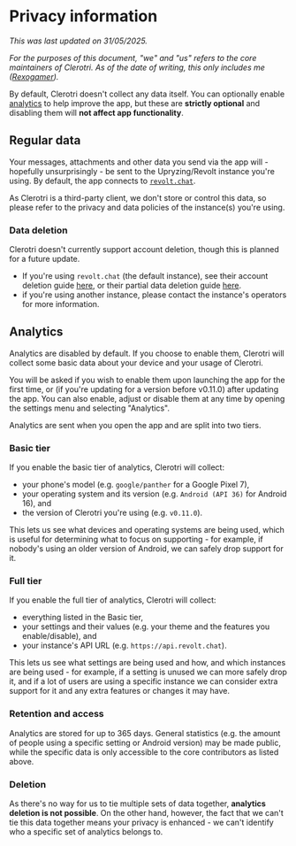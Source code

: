 # Privacy information

_This was last updated on 31/05/2025._

_For the purposes of this document, "we" and "us" refers to the core maintainers of Clerotri. As of the date of writing, this only includes me ([Rexogamer](https://rexowo.dev))._

By default, Clerotri doesn't collect any data itself. You can optionally enable [analytics](#analytics) to help improve the app, but these are **strictly optional** and disabling them will **not affect app functionality**.

## Regular data

Your messages, attachments and other data you send via the app will - hopefully unsurprisingly - be sent to the Upryzing/Revolt instance you're using. By default, the app connects to [`revolt.chat`](https://revolt.chat).

As Clerotri is a third-party client, we don't store or control this data, so please refer to the privacy and data policies of the instance(s) you're using.

### Data deletion

Clerotri doesn't currently support account deletion, though this is planned for a future update.

- If you're using `revolt.chat` (the default instance), see their account deletion guide [here](https://support.revolt.chat/kb/account/deleting-your-account), or their partial data deletion guide [here](https://support.revolt.chat/kb/account/partial-deletion-pii).
- if you're using another instance, please contact the instance's operators for more information.

## Analytics

Analytics are disabled by default. If you choose to enable them, Clerotri will collect some basic data about your device and your usage of Clerotri.

You will be asked if you wish to enable them upon launching the app for the first time, or (if you're updating for a version before v0.11.0) after updating the app. You can also enable, adjust or disable them at any time by opening the settings menu and selecting "Analytics".

Analytics are sent when you open the app and are split into two tiers.

### Basic tier

If you enable the basic tier of analytics, Clerotri will collect:

- your phone's model (e.g. `google/panther` for a Google Pixel 7),
- your operating system and its version (e.g. `Android (API 36)` for Android 16), and
- the version of Clerotri you're using (e.g. `v0.11.0`).

This lets us see what devices and operating systems are being used, which is useful for determining what to focus on supporting - for example, if nobody's using an older version of Android, we can safely drop support for it.

### Full tier

If you enable the full tier of analytics, Clerotri will collect:

- everything listed in the Basic tier,
- your settings and their values (e.g. your theme and the features you enable/disable), and
- your instance's API URL (e.g. `https://api.revolt.chat`).

This lets us see what settings are being used and how, and which instances are being used - for example, if a setting is unused we can more safely drop it, and if a lot of users are using a specific instance we can consider extra support for it and any extra features or changes it may have.

### Retention and access

Analytics are stored for up to 365 days. General statistics (e.g. the amount of people using a specific setting or Android version) may be made public, while the specific data is only accessible to the core contributors as listed above.

### Deletion

As there's no way for us to tie multiple sets of data together, **analytics deletion is not possible**. On the other hand, however, the fact that we can't tie this data together means your privacy is enhanced - we can't identify who a specific set of analytics belongs to.
